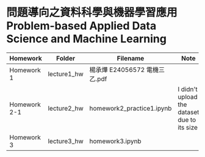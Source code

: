 問題導向之資料科學與機器學習應用  
Problem-based Applied Data Science
and Machine Learning
==

Homework     | Folder      | Filename                    | Note
-----------  |-------------|-----------------------------|---- 
Homework 1   | lecture1_hw | 楊承燁 E24056572 電機三乙.pdf|
Homework 2-1 | lecture2_hw |homework2_practice1.ipynb    | I didn't upload the dataset due to its size
Homework 3   | lecture3_hw | homework3.ipynb |